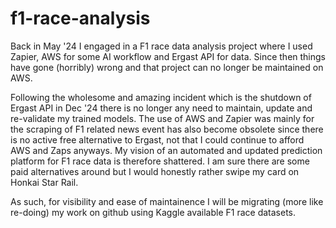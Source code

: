 # f1-race-analysis

Back in May '24 I engaged in a F1 race data analysis project where I used Zapier, AWS for some AI workflow and Ergast API for data. Since then things have gone (horribly) wrong and that project can no longer be maintained on AWS.

Following the wholesome and amazing incident which is the shutdown of Ergast API in Dec '24 there is no longer any need to maintain, update and re-validate my trained models. The use of AWS and Zapier was mainly for the scraping of F1 related news event has also become obsolete since there is no active free alternative to Ergast, not that I could continue to afford AWS and Zaps anyways. My vision of an automated and updated prediction platform for F1 race data is therefore shattered. I am sure there are some paid alternatives around but I would honestly rather swipe my card on Honkai Star Rail.

As such, for visibility and ease of maintainence I will be migrating (more like re-doing) my work on github using Kaggle available F1 race datasets.
